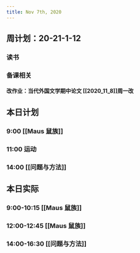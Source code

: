 ```yaml
---
title: Nov 7th, 2020
---
```


## 周计划：20-21-1-12
### 读书
####
### 备课相关
#### 改作业：当代外国文学期中论文 [[2020_11_8]]周一改
####
## 本日计划
### 9:00 [[Maus 鼠族]]
### 11:00 运动
### 14:00 [[问题与方法]]
## 本日实际
### 9:00-10:15 [[Maus 鼠族]]
### 12:00-12:45 [[Maus 鼠族]]
### 14:00-16:30 [[问题与方法]]
### 
